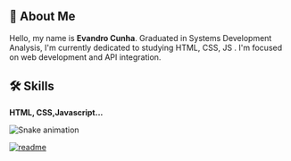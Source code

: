 

## 🚀 About Me
Hello, my name is <b>Evandro Cunha</b>.
 Graduated in Systems Development Analysis, I'm currently dedicated to studying HTML, CSS, JS . I'm focused on web development and API integration.


 

## 🛠 Skills
<b>HTML, CSS,Javascript...</b>




 
  ![Snake animation](https://github.com/cunhaEvandro/cunhaEvandro/blob/output/github-contribution-grid-snake.svg)
 

 
[![readme](https://github-readme-stats.vercel.app/api/pin/?username=artur-debv&repo=artur-debv&theme=react)](https://github.com/cunhaEvandro/cunhaEvandro)

